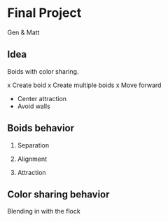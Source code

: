 # Final Project
Gen & Matt

## Idea

Boids with color sharing.


x Create boid
x Create multiple boids
x Move forward
- Center attraction
- Avoid walls


## Boids behavior

1. Separation
2. Alignment

3. Attraction

## Color sharing behavior

Blending in with the flock









